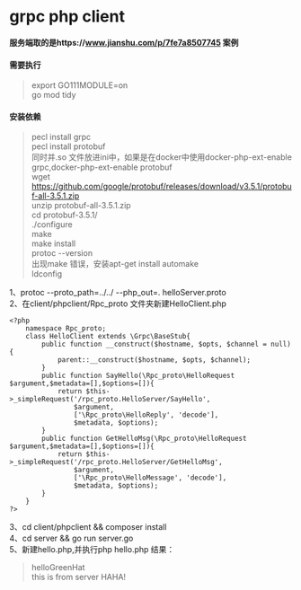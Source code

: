 # grpc php client 
**服务端取的是https://www.jianshu.com/p/7fe7a8507745 案例**  


#### 需要执行
> export GO111MODULE=on  
go mod tidy
#### 安装依赖
>pecl install grpc  
pecl install protobuf  
同时并.so 文件放进ini中，如果是在docker中使用docker-php-ext-enable grpc,docker-php-ext-enable protobuf  
wget https://github.com/google/protobuf/releases/download/v3.5.1/protobuf-all-3.5.1.zip  
unzip protobuf-all-3.5.1.zip  
cd protobuf-3.5.1/  
./configure  
make  
make install  
protoc --version  
出现make 错误，安装apt-get install automake  
ldconfig  

1、protoc --proto_path=../../ --php_out=. helloServer.proto  
2、在client/phpclient/Rpc_proto 文件夹新建HelloClient.php  

    <?php
		namespace Rpc_proto;
		class HelloClient extends \Grpc\BaseStub{
			public function __construct($hostname, $opts, $channel = null) {
				parent::__construct($hostname, $opts, $channel);
			}
			public function SayHello(\Rpc_proto\HelloRequest $argument,$metadata=[],$options=[]){
				return $this->_simpleRequest('/rpc_proto.HelloServer/SayHello',
					$argument,
					['\Rpc_proto\HelloReply', 'decode'],
					$metadata, $options);
			}
			public function GetHelloMsg(\Rpc_proto\HelloRequest $argument,$metadata=[],$options=[]){
				return $this->_simpleRequest('/rpc_proto.HelloServer/GetHelloMsg',
					$argument,
					['\Rpc_proto\HelloMessage', 'decode'],
					$metadata, $options);
			}
		}
	?>
3、cd client/phpclient && composer install  
4、cd server && go run server.go  
5、新建hello.php,并执行php hello.php
结果：
> helloGreenHat  
this is from server HAHA!
